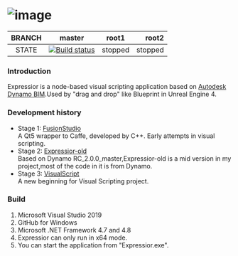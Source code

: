 ![image](https://github.com/AngelaViVi/Expressior/blob/Expressior_master/src/DynamoCoreWpf/UI/Images/StartPage/dynamo-logo.png) 
====================================

|BRANCH|master|root1|root2
|:--------:|:----------:|:-------------:|-------------:|
|STATE|[![Build status](https://ci.appveyor.com/api/projects/status/ke5nv5l0d33w5tl2/branch/Expressior_master?svg=true)](https://ci.appveyor.com/project/AngelaViVi/expressior/branch/Expressior_master)|stopped|stopped

### Introduction
Expressior is a node-based visual scripting application based on [Autodesk Dynamo BIM](https://github.com/DynamoDS/Dynamo).Used by "drag and drop" like Blueprint in Unreal Engine 4. 

### Development history
* Stage 1: [FusionStudio](https://github.com/jiafeng5513/FusionStudio)<br>
    A Qt5 wrapper to Caffe, developed by C++. Early attempts in visual scripting.
* Stage 2: [Expressior-old](https://github.com/jiafeng5513/Expressior-old)<br>
    Based on Dynamo RC_2.0.0_master,Expressior-old is a mid version in my project,most of the code in it is from Dynamo.
* Stage 3: [VisualScript](https://github.com/jiafeng5513/VisualScript)<br>
    A new beginning for Visual Scripting project. 

### Build
1. Microsoft Visual Studio 2019<br>
2. GitHub for Windows<br>
3. Microsoft .NET Framework 4.7 and 4.8<br>
4. Expressior can only run in x64 mode.<br>
5. You can start the application from "Expressior.exe".<br>